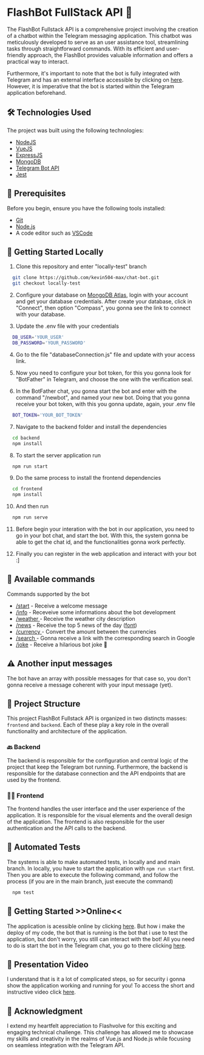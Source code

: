 # FlashBot FullStack API 🤖

The FlashBot Fullstack API is a comprehensive project involving the creation of a chatbot within the Telegram messaging application. 
This chatbot was meticulously developed to serve as an user assistance tool, streamlining tasks through straightforward commands. 
With its efficient and user-friendly approach, the FlashBot provides valuable information and offers a practical way to interact.

Furthermore, it's important to note that the bot is fully integrated with Telegram and has an external interface 
accessible by clicking on [here](https://chat-bot-wheat-two.vercel.app/chat). However, it is imperative that the bot is started within the Telegram application beforehand.

## 🛠 Technologies Used
The project was built using the following technologies:

* [NodeJS](https://nodejs.org/en)
* [VueJS](https://vuejs.org/)
* [ExpressJS](https://expressjs.com/)
* [MongoDB](https://www.mongodb.com/)
* [Telegram Bot API](https://core.telegram.org/)
* [Jest](https://jestjs.io/en/)

## 📌 Prerequisites
Before you begin, ensure you have the following tools installed:

* [Git](https://git-scm.com/)
* [Node.js](https://nodejs.org/en)
* A code editor such as [VSCode](https://code.visualstudio.com/)

## 🏡 Getting Started Locally

1. Clone this repository and enter "locally-test" branch
```bash
  git clone https://github.com/kevin504-max/chat-bot.git
  git checkout locally-test
```

2. Configure your database on [MongoDB Atlas](https://account.mongodb.com/), login with your account and get your database credentials.
After create your database, click in "Connect", then option "Compass", you gonna see the link to connect with your database.

3. Update the .env file with your credentials
```bash
  DB_USER='YOUR_USER'
  DB_PASSWORD='YOUR_PASSWORD'
```

4. Go to the file "databaseConnection.js" file and update with your access link.

5. Now you need to configure your bot token, for this you gonna look for "BotFather" in Telegram,
and choose the one with the verification seal.

6. In the BotFather chat, you gonna start the bot and enter with the command "/newbot", and named your new bot.
Doing that you gonna receive your bot token, with this you gonna update, again, your .env file

```bash
  BOT_TOKEN='YOUR_BOT_TOKEN'
```

7. Navigate to the backend folder and install the dependencies
```bash
  cd backend
  npm install
```

8. To start the server application run
```bash
  npm run start
```

9. Do the same process to install the frontend dependencies
```bash
  cd frontend
  npm install
```

10. And then run
```bash
  npm run serve
```

11. Before begin your interation with the bot in our application, you need to go in your bot chat, and start the bot.
With this, the system gonna be able to get the chat id, and the functionalities gonna work perfectly.

12. Finally you can register in the web application and interact with your bot :]

## 📖 Available commands
Commands supported by the bot

* [/start](#) - Receive a welcome message
* [/info](#) - Receveive some informations about the bot development
* [/weather <city>](#) - Receive the weather city description
* [/news](#) - Receive the top 5 news of the day ([font](https://newsapi.org/))
* [/currency <CurrencyA> <CurrecyB> <Amount>](#) - Convert the amount between the currencies
* [/search <anything>](#) - Gonna receive a link with the corresponding search in Google
* [/joke](#) - Receive a hilarious bot joke 🤡

## ⚠️ Another input messages
The bot have an array with possible messages for that case so, you don't gonna receive a message coherent with your input message (yet).

## 🧬 Project Structure
This project FlashBot Fullstack API is organized in two distincts masses: `frontend` and `backend`.
Each of these play a key role in the overall functionality and architecture of the application.

### 🔙 Backend
The backend is responsible for the configuration and central logic of the project that keep the Telegram bot running. Furthermore, the backend is responsible for the database connection and the API endpoints that are used by the frontend.

### 👩‍💻 Frontend
The frontend handles the user interface and the user experience of the application. It is responsible for the visual elements and the overall design of the application. The frontend is also responsible for the user authentication and the API calls to the backend.

## 🧪 Automated Tests
The systems is able to make automated tests, in locally and and main branch. In locally, you have to start the application with `npm run start` first.
Then you are able to execute the following command, and follow the process (if you are in the main branch, just execute the command)
```bash
  npm test
```

## 🚀 Getting Started >>Online<<
The application is acessible online by clicking [here](https://chat-bot-wheat-two.vercel.app/chat). 
But how i make the deploy of my code, the bot that is running is the bot that i use to test the application,
but don't worry, you still can interact with the bot! All you need to do is start the bot in the Telegram chat, you go to there clicking [here](https://t.me/FullstackAPIBot).

## 🎥 Presentation Video
I understand that is it a lot of complicated steps, so for security i gonna show the application working and running for you!
To access the short and instructive video click [here](#).

## 🤝 Acknowledgment
I extend my heartfelt appreciation to Flashvolve for this exciting and engaging technical challenge.
This challenge has allowed me to showcase my skills and creativity in the realms of Vue.js and Node.js 
while focusing on seamless integration with the Telegram API.
